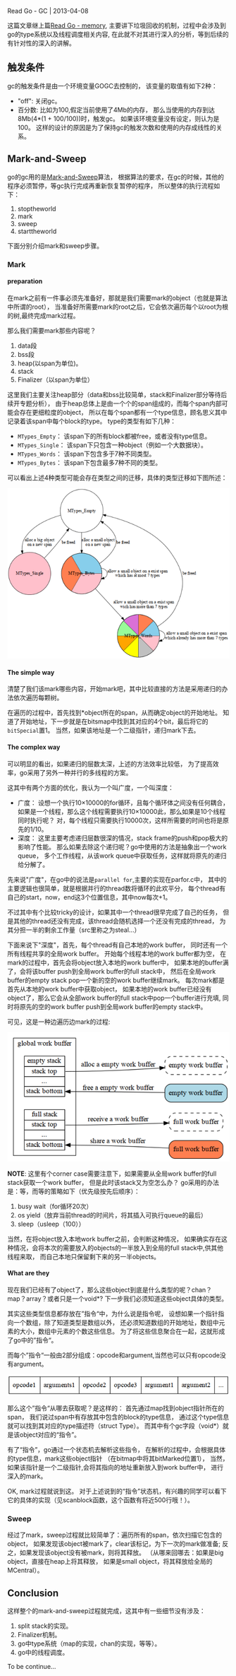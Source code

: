 Read Go - GC | 2013-04-08

这篇文章继上篇[Read Go - memory](/posts/c2fdcf06aedce944e114294ba3e0ae47),
主要讲下垃圾回收的机制，过程中会涉及到go的type系统以及线程调度相关内容,
在此就不对其进行深入的分析，等到后续的有针对性的深入的讲解。

## 触发条件



gc的触发条件是由一个环境变量GOGC去控制的，
该变量的取值有如下2种：

- "off": 关闭gc。
- 百分数: 比如为100,假定当前使用了4Mb的内存，
那么当使用的内存到达8Mb(4*(1 + 100/100))时，触发gc。
如果该环境变量没有设定，则认为是100。
这样的设计的原因是为了保持gc的触发次数和使用的内存成线性的关系。

## Mark-and-Sweep



go的gc用的是[Mark-and-Sweep](http://www.brpreiss.com/books/opus5/html/page424.html)算法，
根据算法的要求，在gc的时候，其他的程序必须暂停，等gc执行完成再重新恢复暂停的程序，
所以整体的执行流程如下：

1. stoptheworld
2. mark
3. sweep
4. starttheworld

下面分别介绍mark和sweep步骤。

### Mark



#### preparation



在mark之前有一件事必须先准备好，那就是我们需要mark的object（也就是算法中所谓的root），
当准备好所需要mark的root之后，它会依次遍历每个以root为根的树,最终完成mark过程。

那么我们需要mark那些内容呢？

1. data段
2. bss段
3. heap(以span为单位)。
4. stack
5. Finalizer（以span为单位）

这里我们主要关注heap部分（data和bss比较简单，stack和Finalizer部分等待后续开专题分析），
由于heap总体上是由一个个的span组成的，而每个span内部可能会存在更细粒度的object，
所以在每个span都有一个type信息，顾名思义其中记录着该span中每个block的type。
type的类型有如下几种：

- `MTypes_Empty`： 该span下的所有block都被free，或者没有type信息。
- `MTypes_Single`： 该span下只包含一种object（例如一个大数据块）。
- `MTypes_Words`： 该span下包含多于7种不同类型。
- `MTypes_Bytes`： 该span下包含最多7种不同的类型。

可以看出上述4种类型可能会存在类型之间的迁移，具体的类型迁移如下图所述：

![mtype_change](images/read_go/mtype_change.png)

#### The simple way



清楚了我们该mark哪些内容，开始mark吧，其中比较直接的方法是采用递归的办法依次遍历每颗树。

在遍历的过程中，首先找到*object所在的span，从而确定object的开始地址。
知道了开始地址，下一步就是在bitsmap中找到其对应的4个bit，最后将它的`bitSpecial`置1。
当然，如果该地址是一个二级指针，递归mark下去。

#### The complex way



可以明显的看出，如果递归的层数太深，上述的方法效率比较低，
为了提高效率，go采用了另外一种并行的多线程的方案。

这其中有两个方面的优化，我认为一个叫广度，一个叫深度：

- 广度： 设想一个执行10×10000的for循环，且每个循环体之间没有任何耦合，
如果是一个线程，那么这个线程需要执行10×10000此，那么如果是10个线程同时执行呢？
对，每个线程只需要执行10000次，这样所需要的时间也将是原先的1/10。
- 深度： 这里主要考虑递归层数很深的情况，stack frame的push和pop极大的影响了性能。
那么如果去除这个递归呢？go中使用的方法是抽象出一个work queue，
多个工作线程，从该work queue中获取任务，这样就将原先的递归给分解了。

先来说"广度"，在go中的说法是`parallel for`,主要的实现在parfor.c中，
其中的主要逻辑也很简单，就是根据并行的thread数将循环的此欢平分，
每个thread有自己的start，now，end这3个位置信息，其中now每次+1。

不过其中有个比较tricky的设计，如果其中一个thread很早完成了自己的任务，
但是其他的thread还没有完成，该thread会随机选择一个还没有完成的thread，
为其分担一半的剩余工作量（src里称之为steal...）

下面来说下"深度"，首先，每个thread有自己本地的work buffer，
同时还有一个所有线程共享的全局work buffer。
开始每个线程本地的work buffer都为空，
在mark的过程中，首先会将object放入本地的work buffer中，
如果本地的buffer满了，会将该buffer push到全局work buffer的full stack中，
然后在全局work buffer的empty stack pop一个新的空的work buffer继续mark。
每次mark都是首先从本地的work buffer中获取object，
如果本地的work buffer已经没有object了，那么它会从全部work buffer的full
stack中pop一个buffer进行充填, 同时将原先的空的work buffer push到全局work
buffer的empty stack中。

可见，这是一种边遍历边mark的过程:

![work buffer](images/read_go/wb.png)

**NOTE**: 这里有个corner case需要注意下，如果需要从全局work buffer的full
stack获取一个work buffer，
但是此时该stack又为空怎么办？
go采用的办法是：等，而等的策略如下（优先级按先后顺序）：

1. busy wait（for循环20次）
2. os yield（放弃当前thread的时间片，将其插入可执行queue的最后）
3. sleep（usleep（100））

当然，在将object放入本地work buffer之前，会判断这种情况，
如果确实存在这种情况，会将本次的需要放入的objects的一半放入到全局的full
stack中,供其他线程来取，
而自己本地只保留剩下来的另一半objects。

#### What are they



现在我们已经有了object了，那么这些object到底是什么类型的呢？chan？map？array？或者只是一个void*?
下一步我们必须知道这些object具体的类型。

其实这些类型信息都存放在”指令“中，为什么说是指令呢，
设想如果一个指针指向一个数组，除了知道类型是数组以外，
还必须知道数组的开始地址，数组中元素的大小，数组中元素的个数这些信息。
为了将这些信息聚合在一起，这就形成了go中的”指令“。

而每个”指令“一般由2部分组成：opcode和argument,当然也可以只有opcode没有argument。

![pc](images/read_go/pc.png)

那么这个”指令“从哪去获取呢？是这样的：
首先通过map找到object指针所在的span，
我们说过span中有存放其中包含的block的type信息，
通过这个type信息就可以找到其对应的type描述符（struct Type）。
而其中有个gc字段（void*）就是该object对应的“指令”。

有了“指令”，go通过一个状态机去解析这些指令，
在解析的过程中，会根据具体的type信息，mark这些object指针
（在bitmap中将其bitMarked位置1），
当然，如果该指针是一个二级指针,会将其指向的地址重新放入到work buffer中，
进行深入的mark。

OK, mark过程就说到这。
对于上述说到的“指令”状态机，有兴趣的同学可以看下它的具体的实现（见scanblock函数，这个函数有将近500行哦！）。

### Sweep



经过了mark，sweep过程就比较简单了：遍历所有的span，依次扫描它包含的object，
如果发现该object被mark了，clear该标记，为下一次的mark做准备;
反之，如果发现该object没有被mark，则将其释放。
（从哪来回哪去：如果是big object，直接在heap上将其释放，
如果是small object，将其释放给全局的MCentral）。


## Conclusion



这样整个的mark-and-sweep过程就完成，这其中有一些细节没有涉及：

1. split stack的实现。
2. Finalizer机制。
3. go中type系统（map的实现，chan的实现，等等）。
4. go中的线程调度。

To be continue...
